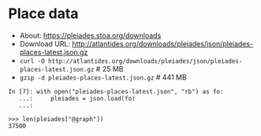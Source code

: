 



# Place data

- About: https://pleiades.stoa.org/downloads
- Download URL: http://atlantides.org/downloads/pleiades/json/pleiades-places-latest.json.gz
- `curl -O http://atlantides.org/downloads/pleiades/json/pleiades-places-latest.json.gz`  # 25 MB
- `gzip -d pleiades-places-latest.json.gz`  # 441 MB


```
In [7]: with open("pleiades-places-latest.json", "rb") as fo:
   ...:     pleiades = json.load(fo)
   ...: 

>>> len(pleiades["@graph"])
37500


```
